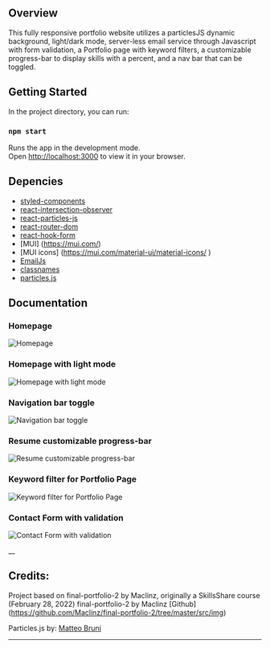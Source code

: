 ## Overview

This fully responsive portfolio website utilizes a particlesJS dynamic background, light/dark mode, server-less email service through Javascript with form validation, a Portfolio page with keyword filters, a customizable progress-bar to display skills with a percent, and a nav bar that can be toggled.

## Getting Started

In the project directory, you can run:

### `npm start`

Runs the app in the development mode.\
Open [http://localhost:3000](http://localhost:3000) to view it in your browser.

## Depencies

- [styled-components](https://styled-components.com/)
- [react-intersection-observer](https://www.npmjs.com/package/react-intersection-observer)
- [react-particles-js](https://www.npmjs.com/package/react-particles-js)
- [react-router-dom](https://v5.reactrouter.com/web/guides/quick-start)
- [react-hook-form](https://react-hook-form.com/)
- [MUI] (https://mui.com/)
- [MUI icons] (https://mui.com/material-ui/material-icons/ )
- [EmailJs](https://www.emailjs.com/)
- [classnames](https://www.npmjs.com/package/classnames)
- [particles.js](https://www.npmjs.com/package/react-particles-js)

## Documentation

### Homepage

![Homepage]()
<br >

### Homepage with light mode

![Homepage with light mode]()
<br >

### Navigation bar toggle

![Navigation bar toggle]()
<br >

### Resume customizable progress-bar

![Resume customizable progress-bar]()
<br >

### Keyword filter for Portfolio Page

![Keyword filter for Portfolio Page]()
<br >

### Contact Form with validation

![Contact Form with validation]()
<br >

\_\_

## Credits:

Project based on final-portfolio-2 by Maclinz, originally a SkillsShare course (February 28, 2022)
final-portfolio-2 by Maclinz [Github]
(https://github.com/Maclinz/final-portfolio-2/tree/master/src/img)

Particles.js by: [Matteo Bruni](https://github.com/matteobruni/tsparticles/discussions/categories/q-a)

---

#
